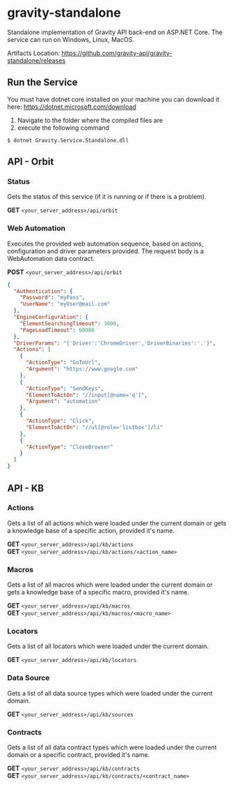 # gravity-standalone
Standalone implementation of Gravity API back-end on ASP.NET Core. The service can run on Windows, Linux, MacOS.  

Artifacts Location: <https://github.com/gravity-api/gravity-standalone/releases>

## Run the Service
You must have dotnet core installed on your machine you can download it here:
https://dotnet.microsoft.com/download  

1. Navigate to the folder where the compiled files are
2. execute the following command

```$ dotnet Gravity.Service.Standalone.dll```

## API - Orbit
### Status
Gets the status of this service (if it is running or if there is a problem).  

**GET** ```<your_server_address>/api/orbit```

### Web Automation
Executes the provided web automation sequence, based on actions, configuration and driver parameters provided. The request body is a WebAutomation data contract.  

**POST** ```<your_server_address>/api/orbit```  

```json
{
  "Authentication": {
    "Password": "myPass",
    "UserName": "myUser@mail.com"
  },
  "EngineConfiguration": {
    "ElementSearchingTimeout": 3000,
    "PageLoadTimeout": 60000
  },
  "DriverParams": "{'Driver':'ChromeDriver','DriverBinaries':'.'}",
  "Actions": [
    {
      "ActionType": "GoToUrl",
      "Argument": "https://www.google.com"
    },
    {
      "ActionType": "SendKeys",
      "ElementToActOn": "//input[@name='q']",
      "Argument": "automation"
    },
    {
      "ActionType": "Click",
      "ElementToActOn": "//ul[@role='listbox']/li"
    },
    {
      "ActionType": "CloseBrowser"
    }
  ]
}
```  

## API - KB
### Actions  
Gets a list of all actions which were loaded under the current domain or gets a knowledge base of a specific action, provided it's name.  

**GET** ```<your_server_address>/api/kb/actions```  
**GET** ```<your_server_address>/api/kb/actions/<action_name>```  

### Macros
Gets a list of all macros which were loaded under the current domain or gets a knowledge base of a specific macro, provided it's name.  

**GET** ```<your_server_address>/api/kb/macros```  
**GET** ```<your_server_address>/api/kb/macros/<macro_name>```  

### Locators
Gets a list of all locators which were loaded under the current domain.  

**GET** ```<your_server_address>/api/kb/locators```  

### Data Source
Gets a list of all data source types which were loaded under the current domain.  

**GET** ```<your_server_address>/api/kb/sources```  

### Contracts
Gets a list of all data contract types which were loaded under the current domain or a specific contract, provided it's name.  

**GET** ```<your_server_address>/api/kb/contracts```  
**GET** ```<your_server_address>/api/kb/contracts/<contract_name>```
